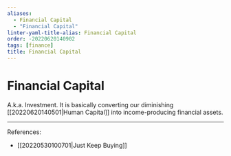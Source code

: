 ```yaml
---
aliases:
  - Financial Capital
  - "Financial Capital"
linter-yaml-title-alias: Financial Capital
order: -20220620140902
tags: [finance]
title: Financial Capital
---
```


# Financial Capital

A.k.a. Investment. It is basically converting our diminishing [[20220620140501|Human Capital]] into income-producing financial assets.

---
References:
- [[20220530100701|Just Keep Buying]]